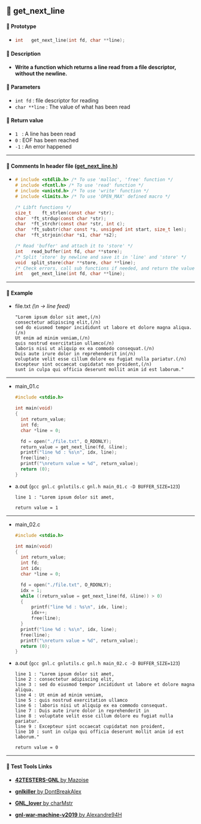 ## :notebook_with_decorative_cover: get_next_line

#### :page_facing_up: Prototype

- ```c
  int	get_next_line(int fd, char **line);
  ```

#### :page_facing_up: ​Description

- **Write a function which returns a line read from a file descriptor, without the newline.**

#### :page_facing_up: Parameters

- `int fd` :  file descriptor for reading
- `char **line` : The value of what has been read

#### :page_facing_up: Return value

- `1 ` : A line has been read
- `0` : EOF has been reached
- `-1` : An error happened

------

#### :page_facing_up: Comments In header file ([get_next_line.h](/02_get_next_line/get_next_line.h))

- ```c
  # include <stdlib.h> /* To use 'malloc', 'free' function */
  # include <fcntl.h> /* To use 'read' function */
  # include <unistd.h> /* To use 'write' function */
  # include <limits.h> /* To use 'OPEN_MAX' defined macro */
  
  /* Libft functions */
  size_t	ft_strlen(const char *str);
  char	*ft_strdup(const char *str);
  char	*ft_strchr(const char *str, int c);
  char	*ft_substr(char const *s, unsigned int start, size_t len);
  char	*ft_strjoin(char *s1, char *s2);
  
  /* Read 'buffer' and attach it to 'store' */
  int	read_buffer(int fd, char **store);
  /* Split 'store' by newline and save it in 'line' and 'store' */
  void	split_store(char **store, char **line);
  /* Check errors, call sub functions if needed, and return the value. */
  int	get_next_line(int fd, char **line);
  ```

------

#### :page_facing_up: Example

- file.txt *(\n -> line feed)*

  ```
  "Lorem ipsum dolor sit amet,(/n)
  consectetur adipiscing elit,(/n)
  sed do eiusmod tempor incididunt ut labore et dolore magna aliqua.(/n)
  Ut enim ad minim veniam,(/n)
  quis nostrud exercitation ullamco(/n)
  laboris nisi ut aliquip ex ea commodo consequat.(/n)
  Duis aute irure dolor in reprehenderit in(/n)
  voluptate velit esse cillum dolore eu fugiat nulla pariatur.(/n)
  Excepteur sint occaecat cupidatat non proident,(/n)
  sunt in culpa qui officia deserunt mollit anim id est laborum."
  ```

------

- main_01.c

  ```c
  #include <stdio.h>
  
  int main(void)
  {
  	int return_value;
  	int fd;
  	char *line = 0;
  
  	fd = open("./file.txt", O_RDONLY);
  	return_value = get_next_line(fd, &line);
  	printf("line %d : %s\n", idx, line);
  	free(line);
  	printf("\nreturn value = %d", return_value);
  	return (0);
  }
  ```

- a.out (`gcc gnl.c gnlutils.c gnl.h main_01.c -D BUFFER_SIZE=123`)

  ```
  line 1 : "Lorem ipsum dolor sit amet,
  
  return value = 1
  ```

------

- main_02.c

  ```c
  #include <stdio.h>
  
  int main(void)
  {
  	int return_value;
  	int fd;
  	int idx;
  	char *line = 0;
  
  	fd = open("./file.txt", O_RDONLY);
  	idx = 1;
  	while ((return_value = get_next_line(fd, &line)) > 0)
  	{
  		printf("line %d : %s\n", idx, line);
  		idx++;
  		free(line);
  	}
  	printf("line %d : %s\n", idx, line);
  	free(line);
  	printf("\nreturn value = %d", return_value);
  	return (0);
  }
  ```

- a.out (`gcc gnl.c gnlutils.c gnl.h main_02.c -D BUFFER_SIZE=123`)

  ```
  line 1 : "Lorem ipsum dolor sit amet,
  line 2 : consectetur adipiscing elit,
  line 3 : sed do eiusmod tempor incididunt ut labore et dolore magna aliqua.
  line 4 : Ut enim ad minim veniam,
  line 5 : quis nostrud exercitation ullamco
  line 6 : laboris nisi ut aliquip ex ea commodo consequat.
  line 7 : Duis aute irure dolor in reprehenderit in
  line 8 : voluptate velit esse cillum dolore eu fugiat nulla pariatur.
  line 9 : Excepteur sint occaecat cupidatat non proident,
  line 10 : sunt in culpa qui officia deserunt mollit anim id est laborum."
  
  return value = 0
  ```



------

#### :link: Test Tools Links

- [**42TESTERS-GNL** by Mazoise](https://github.com/Mazoise/42TESTERS-GNL)

- [**gnlkiller** by DontBreakAlex](https://github.com/DontBreakAlex/gnlkiller)

- [**GNL_lover** by charMstr](https://github.com/charMstr/GNL_lover)
- [**gnl-war-machine-v2019** by Alexandre94H](https://github.com/Alexandre94H/gnl-war-machine-v2019 )

